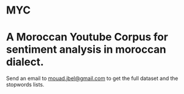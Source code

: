 # MYC
# A Moroccan Youtube Corpus for sentiment analysis in moroccan dialect.
Send an email to mouad.jbel@gmail.com to get the full dataset and the stopwords lists.
